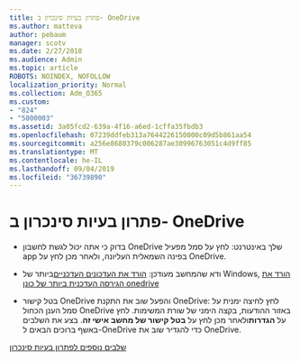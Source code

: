 ```yaml
---
title: פתרון בעיות סינכרון ב- OneDrive
ms.author: matteva
author: pebaum
manager: scotv
ms.date: 2/27/2018
ms.audience: Admin
ms.topic: article
ROBOTS: NOINDEX, NOFOLLOW
localization_priority: Normal
ms.collection: Adm_O365
ms.custom:
- "824"
- "5800003"
ms.assetid: 3a05fcd2-639a-4f16-a6ed-1cffa35fbdb3
ms.openlocfilehash: 07239ddfeb313a7644226150000c09d5b861aa54
ms.sourcegitcommit: a256e8680379c006287ae30996763051c4d9ff85
ms.translationtype: MT
ms.contentlocale: he-IL
ms.lasthandoff: 09/04/2019
ms.locfileid: "36739890"
---
```

# <a name="fix-onedrive-sync-problems"></a>פתרון בעיות סינכרון ב- OneDrive

- בדוק כי אתה יכול לגשת לחשבון OneDrive שלך באינטרנט: לחץ על סמל מפעיל app בפינה השמאלית העליונה, ולאחר מכן לחץ על OneDrive.
    
- ודא שהמחשב מעודכן: [הורד את העדכונים העדכניים](http://go.microsoft.com/fwlink/p/?LinkId=825773)ביותר של Windows, [הורד את הגירסה העדכנית ביותר של כונן onedrive](https://go.microsoft.com/fwlink/p/?linkid=844652)
    
- בטל קישור OneDrive והפעל שוב את התקנת OneDrive: לחץ לחיצה ימנית על סמל הענן הכחול OneDrive באזור ההודעות, בקצה הימני של שורת המשימות. לחץ על **הגדרות**ולאחר מכן לחץ על **בטל קישור של מחשב אישי זה**. בצע את השלבים באשף ברוכים הבאים ל-OneDrive כדי להגדיר שוב את OneDrive.
    
[שלבים נוספים לפתרון בעיות סינכרון](https://support.office.com/article/fix-onedrive-for-business-sync-problems-207e983e-146d-404c-a994-672ef29e1f90)
  

